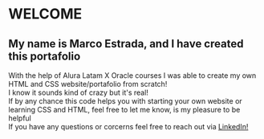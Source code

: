 <link rel="stylesheet" href="styles/style.css">

<body>
<h1>
  WELCOME
</h1>
<h2>
  My name is Marco Estrada, and I have created this portafolio
</h2>

<p>
  With the help of Alura Latam X Oracle courses I was able to create my own HTML and CSS website/portafolio from scratch!
<br>
  I know it sounds kind of crazy but it's real!
<br>
  If by any chance this code helps you with starting your own website or learning CSS and HTML, feel free to let me know, is my pleasure to be helpful
<br>
  If you have any questions or corcerns feel free to reach out via <a href="https://www.linkedin.com/in/mestrada123/"target="_blank">LinkedIn!</a>
</p>
</body>
